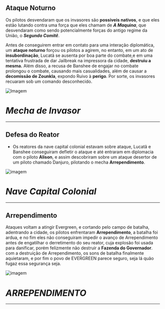 ## Ataque Noturno

Os pilotos desvendaram que os invasores são **possiveis nativos**, e que eles estão lutando contra uma força que eles chamam de ***A Maquina***, que desvendaram como sendo potencialmente forças do antigo regime da União, o ***Segundo Comitê***.

Antes de conseguirem entrar em contato para uma interação diplomática, um **ataque noturno** forçou os pilotos a agirem, no entanto, em um ato de **insubordinação**, Lucatã se ausenta por boa parte do combate,e em uma tentativa frustrada de dar Jailbreak na impressora da cidade, **destruiu a mesma.** Além disso, a recusa de Banshee de engajar no combate prolongou o combate, causando mais casualidades, além de causar a **decomissão de Zounkla**, expondo Ruivo à **perigo**. Por sorte, os invasores recuaram sob um comando desconhecido. 

![Imagem](/events/Images/Ranger.jpg)

# *Mecha de Invasor*
---

## Defesa do Reator 

- Os reatores da nave capital colonial estavam sobre ataque, Lucatã e Banshee conseguiram defletir o ataque e até entraram em diplomacia com o piloto **Alison**, e assim descobriram sobre um ataque desertor de um piloto chamado Danjuro, pilotando o mecha **Arrependimento**.

![imagem](/events/Images/Screenshot_20230920-161739.png)

# *Nave Capital Colonial*
---

## Arrependimento 

Ataques voltam a atingir Evergreen, e cortando pelo campo de batalha, adentrando a cidade, os pilotos enfrentaram **Arrependimento**, a batalha foi ardua, e no fim eles não conseguiram impedir o avanço de Arrependimento antes de engatilhar o derretimento do seu reator, cuja explosão foi usada para danificar, porém felizmente não destruir a **Fazenda do Governador**. com a destruição de Arrependimento, os sons de batalha finalmente aquietaram, e por fim o povo de EVERGREEN parece seguro, seja lá quão fugaz essa segurança seja. 

![imagem](/events/Images/REGRET.jpg)

# *ARREPENDIMENTO*
---

